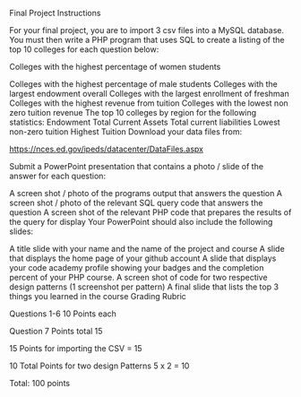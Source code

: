 Final Project Instructions

For your final project, you are to import 3 csv files into a MySQL database.  You must then write a PHP program that uses SQL to create a listing of the top 10 colleges for each question below:

Colleges with the highest percentage of women students

Colleges with the highest percentage of male students
Colleges with the largest endowment overall
Colleges with the largest enrollment of freshman
Colleges with the highest revenue from tuition
Colleges with the lowest non zero tuition revenue
The top 10 colleges by region for the following statistics:
Endowment
Total Current Assets
Total current liabilities
Lowest non-zero tuition
Highest Tuition
Download your data files from:

https://nces.ed.gov/ipeds/datacenter/DataFiles.aspx

Submit a PowerPoint presentation that contains a photo / slide of the answer for each question:

A screen shot / photo of the programs output that answers the question
A screen shot / photo of the relevant SQL query code that answers the question
A screen shot of the relevant PHP code that prepares the results of the query for display
Your PowerPoint should also include the following slides:

A title slide with your name and the name of the project and course
A slide that displays the home page of your github account
A slide that displays your code academy profile showing your badges and the completion percent of your PHP course.
A screen shot of code for two respective design patterns (1 screenshot per pattern)
A final slide that lists the top 3 things you learned in the course
Grading Rubric 

Questions 1-6 10 Points each

Question 7 Points total 15

15 Points for importing the CSV = 15

10 Total Points for two design Patterns 5 x 2 = 10

Total: 100 points

